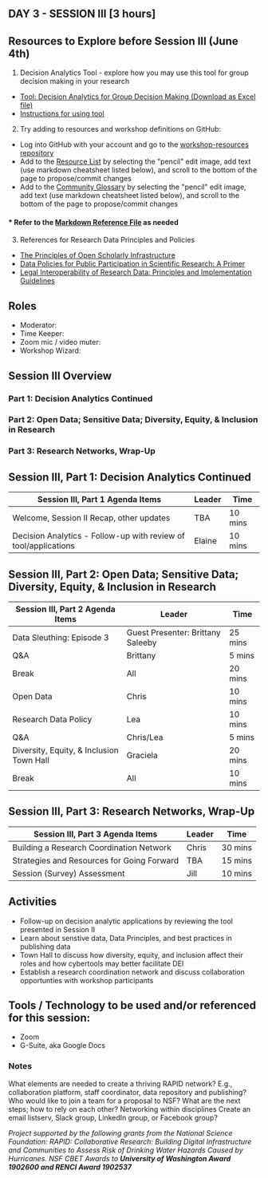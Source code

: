 ## DAY 3 - SESSION III [3 hours]

## Resources to Explore before Session III (June 4th)
1. Decision Analytics Tool - explore how you may use this tool for group decision making in your research
* [Tool: Decision Analytics for Group Decision Making (Download as Excel file)](https://drive.google.com/file/d/1ggmat9ZCjLia6oV9oREXvs9jMIdoHghf/view?usp=sharing)
* [Instructions for using tool](https://docs.google.com/presentation/d/1UaIndG1n4_Rg4PuziA8Cp3yRgA15Jr--HqiWLIY6Go0/edit?usp=sharing)
2. Try adding to resources and workshop definitions on GitHub:
* Log into GitHub with your account and go to the [workshop-resources repository](https://github.com/rapid-research/workshop-resources)
* Add to the [Resource List](https://github.com/rapid-research/workshop-resources/blob/main/resource_list.md) by selecting the "pencil" edit image, add text (use markdown cheatsheet listed below), and scroll to the bottom of the page to propose/commit changes
* Add to the [Community Glossary](https://github.com/rapid-research/workshop-resources/blob/main/community_glossary.md) by selecting the "pencil" edit image, add text (use markdown cheatsheet listed below), and scroll to the bottom of the page to propose/commit changes
#### * Refer to the [Markdown Reference File](https://guides.github.com/features/mastering-markdown/) as needed
3. References for Research Data Principles and Policies
* [The Principles of Open Scholarly Infrastructure](http://openscholarlyinfrastructure.org/)
* [Data Policies for Public Participation in Scientific Research: A Primer](https://old.dataone.org/sites/all/documents/DataPolicyGuide.pdf)
* [Legal Interoperability of Research Data: Principles and Implementation Guidelines](http://www.codata.org/uploads/Legal%20Interoperability%20Principles%20and%20Implementation%20Guidelines_Final2.pdf)

## Roles
* Moderator:
* Time Keeper:
* Zoom mic / video muter:
* Workshop Wizard: 

## Session III Overview
### Part 1: Decision Analytics Continued
### Part 2: Open Data; Sensitive Data; Diversity, Equity, & Inclusion in Research
### Part 3: Research Networks, Wrap-Up

## Session III, Part 1: Decision Analytics Continued

Session III, Part 1 Agenda Items | Leader | Time 
---------------------------------------- | --------------- | ------- 
Welcome, Session II Recap, other updates | TBA | 10 mins
Decision Analytics - Follow-up with review of tool/applications | Elaine | 10 mins

## Session III, Part 2: Open Data; Sensitive Data; Diversity, Equity, & Inclusion in Research

Session III, Part 2 Agenda Items | Leader | Time 
---------------------------------------- | --------------- | -------  
Data Sleuthing: Episode 3 | Guest Presenter: Brittany Saleeby | 25 mins
Q&A | Brittany | 5 mins
Break | All | 20 mins
Open Data | Chris | 10 mins
Research Data Policy | Lea | 10 mins
Q&A | Chris/Lea | 5 mins
Diversity, Equity, & Inclusion Town Hall | Graciela | 20 mins
Break | All | 10 mins 

## Session III, Part 3: Research Networks, Wrap-Up

Session III, Part 3 Agenda Items | Leader | Time 
---------------------------------------- | --------------- | -------  
Building a Research Coordination Network | Chris | 30 mins
Strategies and Resources for Going Forward | TBA | 15 mins
Session (Survey) Assessment | Jill | 10 mins

## Activities
* Follow-up on decision analytic applications by reviewing the tool presented in Session II
* Learn about senstive data, Data Principles, and best practices in publishing data
* Town Hall to discuss how diversity, equity, and inclusion affect their roles and how cybertools may better facilitate DEI
* Establish a research coordination network and discuss collaboration opportunties with workshop participants

## Tools / Technology to be used and/or referenced for this session:
* Zoom
* G-Suite, aka Google Docs

### Notes 
What elements are needed to create a thriving RAPID network? 
E.g., collaboration platform, staff coordinator, data repository and publishing?
Who would like to join a team for a proposal to NSF?
What are the next steps; how to rely on each other?
Networking within disciplines
Create an email listserv, Slack group, LinkedIn group, or Facebook group?


*Project supported by the following grants from the National Science Foundation: RAPID: Collaborative Research: Building Digital Infrastructure and Communities to Assess Risk of Drinking Water Hazards Caused by Hurricanes. NSF CBET Awards to __University of Washington Award 1902600 and RENCI Award 1902537__*

